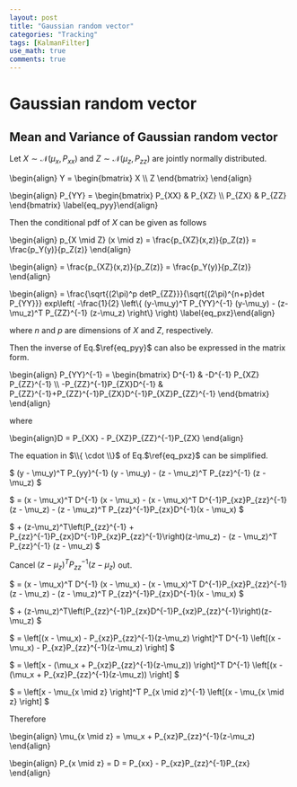 ```yaml
---
layout: post
title: "Gaussian random vector"
categories: "Tracking"
tags: [KalmanFilter]
use_math: true
comments: true
---
```


# Gaussian random vector

## Mean and Variance of Gaussian random vector

Let $X \sim \mathcal{N}\left(\mu_x, P_{xx}\right)$ and $Z \sim \mathcal{N}\left(\mu_z, P_{zz}\right)$ are jointly normally distributed.

\begin{align} Y = \begin{bmatrix} X \\\\ Z \end{bmatrix} \end{align}

\begin{align} P_{YY} = \begin{bmatrix} P_{XX} & P_{XZ} \\\\ P_{ZX} & P_{ZZ} \end{bmatrix} \label{eq_pyy}\end{align}


Then the conditional pdf of $X$ can be given as follows

\begin{align} p_{X \mid Z} (x \mid z) = \frac{p_{XZ}(x,z)}{p_Z(z)} = \frac{p_Y(y)}{p_Z(z)} \end{align}

\begin{align} = \frac{p_{XZ}(x,z)}{p_Z(z)} = \frac{p_Y(y)}{p_Z(z)} \end{align}

\begin{align} = \frac{\sqrt{(2\pi)^p detP_{ZZ}}}{\sqrt{(2\pi)^{n+p}det P_{YY}}} exp\left( -\frac{1}{2} \left\\{  (y-\mu_y)^T P_{YY}^{-1} (y-\mu_y) - (z-\mu_z)^T P_{ZZ}^{-1} (z-\mu_z) \right\\} \right) \label{eq_pxz}\end{align}

where $n$ and $p$ are dimensions of $X$ and $Z$, respectively.

Then the inverse of Eq.$\ref{eq_pyy}$ can also be expressed in the matrix form.

\begin{align} P_{YY}^{-1} = \begin{bmatrix} D^{-1} & -D^{-1} P_{XZ} P_{ZZ}^{-1} \\\\ -P_{ZZ}^{-1}P_{ZX}D^{-1} & P_{ZZ}^{-1}+P_{ZZ}^{-1}P_{ZX}D^{-1}P_{XZ}P_{ZZ}^{-1} \end{bmatrix} \end{align}

where

\begin{align}D = P_{XX} - P_{XZ}P_{ZZ}^{-1}P_{ZX} \end{align}

The equation in $\\{ \cdot \\}$ of Eq.$\ref{eq_pxz}$ can be simplified.

$ (y - \mu_y)^T P_{yy}^{-1} (y - \mu_y) - (z - \mu_z)^T P_{zz}^{-1} (z - \mu_z) $

$ = (x - \mu_x)^T D^{-1} (x - \mu_x) - (x - \mu_x)^T D^{-1}P_{xz}P_{zz}^{-1} (z - \mu_z) - (z - \mu_z)^T P_{zz}^{-1}P_{zx}D^{-1}(x - \mu_x) $

$ + (z-\mu_z)^T\left(P_{zz}^{-1} + P_{zz}^{-1}P_{zx}D^{-1}P_{xz}P_{zz}^{-1}\right)(z-\mu_z) - (z - \mu_z)^T P_{zz}^{-1} (z - \mu_z) $

Cancel $(z - \mu_z)^T P_{zz}^{-1} (z - \mu_z)$ out.

$ = (x - \mu_x)^T D^{-1} (x - \mu_x) - (x - \mu_x)^T D^{-1}P_{xz}P_{zz}^{-1} (z - \mu_z) - (z - \mu_z)^T P_{zz}^{-1}P_{zx}D^{-1}(x - \mu_x) $

$ + (z-\mu_z)^T\left(P_{zz}^{-1}P_{zx}D^{-1}P_{xz}P_{zz}^{-1}\right)(z-\mu_z) $

$ = \left[(x - \mu_x) - P_{xz}P_{zz}^{-1}(z-\mu_z) \right]^T D^{-1} \left[(x - \mu_x) - P_{xz}P_{zz}^{-1}(z-\mu_z) \right] $

$ = \left[x - (\mu_x + P_{xz}P_{zz}^{-1}(z-\mu_z)) \right]^T D^{-1} \left[(x - (\mu_x + P_{xz}P_{zz}^{-1}(z-\mu_z)) \right] $

$ = \left[x - \mu_{x \mid z} \right]^T P_{x \mid z}^{-1} \left[(x - \mu_{x \mid z} \right] $

Therefore

\begin{align} \mu_{x \mid z} = \mu_x + P_{xz}P_{zz}^{-1}(z-\mu_z) \end{align}

\begin{align} P_{x \mid z} = D = P_{xx} - P_{xz}P_{zz}^{-1}P_{zx} \end{align}
